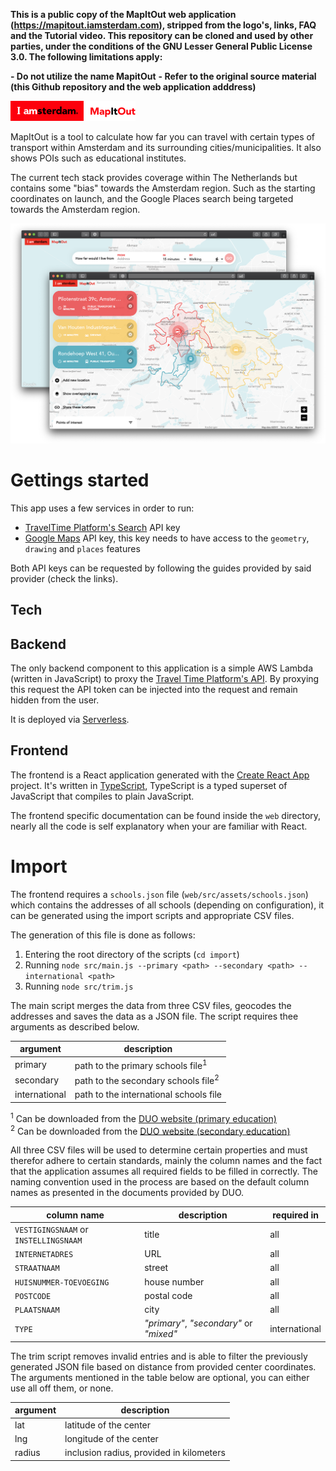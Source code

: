 **This is a public copy of the MapItOut web application (https://mapitout.iamsterdam.com), stripped from the logo's, links, FAQ and the Tutorial video. This repository can be cloned and used by other parties, under the conditions of the GNU Lesser General Public License 3.0. The following limitations apply:**

**- Do not utilize the name MapitOut**
**- Refer to the original source material (this Github repository and the web application adddress)**

![MapItOut logo](/docs/logo.png)

MapItOut is a tool to calculate how far you can travel with certain types of transport within Amsterdam and its surrounding cities/municipalities. It also shows POIs such as educational institutes.
  
The current tech stack provides coverage within The Netherlands but contains some "bias" towards the Amsterdam region. Such as the starting coordinates on launch, and the Google Places search being targeted towards the Amsterdam region. 

![Screenshot of the application in a browser window](/docs/preview.png)

# Gettings started
This app uses a few services in order to run:
- [TravelTime Platform's Search](https://www.traveltimeplatform.com/search) API key
- [Google Maps](https://developers.google.com/maps/documentation/javascript/get-api-key) API key, this key needs to have access to the `geometry`, `drawing` and `places` features

Both API keys can be requested by following the guides provided by said provider (check the links).

## Tech

## Backend
The only backend component to this application is a simple AWS Lambda (written in JavaScript) to proxy the [Travel Time Platform's API](https://www.traveltimeplatform.com/). By proxying this request the API token can be injected into the request and remain hidden from the user.

It is deployed via [Serverless](https://serverless.com/).

## Frontend
The frontend is a React application generated with the [Create React App](https://github.com/facebook/create-react-app) project. It's written in [TypeScript](https://www.typescriptlang.org/), TypeScript is a typed superset of JavaScript that compiles to plain JavaScript.

The frontend specific documentation can be found inside the `web` directory, nearly all the code is self explanatory when your are familiar with React.

# Import
The frontend requires a `schools.json` file (`web/src/assets/schools.json`) which contains the addresses of all schools (depending on configuration), it can be generated using the import scripts and appropriate CSV files.

The generation of this file is done as follows:
1. Entering the root directory of the scripts (`cd import`)
2. Running `node src/main.js --primary <path> --secondary <path> --international <path>`
3. Running `node src/trim.js`

The main script merges the data from three CSV files, geocodes the addresses and saves the data as a JSON file. The script requires thee arguments as described below.

| argument | description |
|-----|-----|
| primary | path to the primary schools file<sup>1</sup> |
| secondary | path to the secondary schools file<sup>2</sup> |
| international | path to the international schools file |

<sup>1</sup> Can be downloaded from the [DUO website (primary education)](https://duo.nl/open_onderwijsdata/databestanden/po/adressen/)  
<sup>2</sup> Can be downloaded from the [DUO website (secondary education)](https://duo.nl/open_onderwijsdata/databestanden/vo/adressen/)

All three CSV files will be used to determine certain properties and must therefor adhere to certain standards, mainly the column names and the fact that the application assumes all required fields to be filled in correctly. The naming convention used in the process are based on the default column names as presented in the documents provided by DUO.

| column name | description | required in |
|-----|-----|-----|
| `VESTIGINGSNAAM` or `INSTELLINGSNAAM` | title | all |
| `INTERNETADRES` | URL | all |
| `STRAATNAAM` | street | all |
| `HUISNUMMER-TOEVOEGING` | house number | all |
| `POSTCODE` | postal code | all |
| `PLAATSNAAM` | city | all |
| `TYPE` | _"primary"_, _"secondary"_ or _"mixed"_ | international |

The trim script removes invalid entries and is able to filter the previously generated JSON file based on distance from provided center coordinates. The arguments mentioned in the table below are optional, you can either use all off them, or none.

| argument | description |
|----|-----|
| lat | latitude of the center |
| lng | longitude of the center |
| radius | inclusion radius, provided in kilometers |

